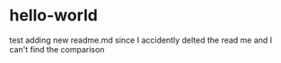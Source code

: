 # hello-world
test
adding new readme.md since I accidently delted the read me and I can't find the comparison
